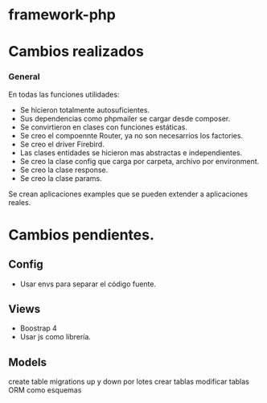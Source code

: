 # framework-php

# Cambios realizados

### General

En todas las funciones utilidades:

  - Se hicieron totalmente autosuficientes.
  - Sus dependencias como phpmailer se cargar desde composer.
  - Se convirtieron en clases con funciones estáticas.
  - Se creo el compoennte Router, ya no son necesarrios los factories.
  - Se creo el driver Firebird.
  - Las clases entidades se hicieron mas abstractas e independientes.
  - Se creo la clase config que carga por carpeta, archivo por environment.
  - Se creo la clase response.
  - Se creo la clase params.

Se crean aplicaciones examples que se pueden extender a aplicaciones reales.

# Cambios pendientes.

Config
----------

- Usar envs para separar el código fuente.

Views
----------
- Boostrap 4
- Usar js como librería.

Models
----------
create table
migrations up y down por lotes
crear tablas
modificar tablas
ORM como esquemas